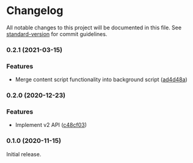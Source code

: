 # Changelog

All notable changes to this project will be documented in this file. See [standard-version](https://github.com/conventional-changelog/standard-version) for commit guidelines.

### 0.2.1 (2021-03-15)


### Features

* Merge content script functionality into background script ([ad4d48a](https://github.com/paysonwallach/zeitgeist-web-extension/commit/ad4d48a21cfe6339524317c712068eade79d7661))

### 0.2.0 (2020-12-23)


### Features

* Implement v2 API ([c48cf03](https://github.com/paysonwallach/zeitgeist-web-extension/commit/c48cf037dbab38a9fd10454896d41b607c8ab3e3))


### 0.1.0 (2020-11-15)

Initial release.

